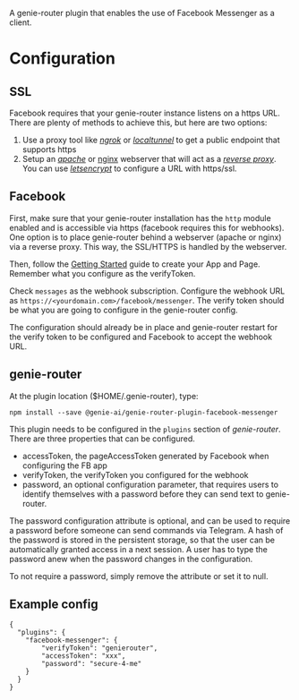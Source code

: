 A genie-router plugin that enables the use of Facebook Messenger as a client.

# Configuration

## SSL

Facebook requires that your genie-router instance listens on a https URL. There are plenty
of methods to achieve this, but here are two options:

1. Use a proxy tool like [_ngrok_](https://ngrok.io) or [_localtunnel_](https://www.npmjs.com/package/localtunnel) to get a public endpoint that supports https
2. Setup an [_apache_](http://www.apachetutor.org/admin/reverseproxies) or
[nginx](https://www.keycdn.com/support/nginx-reverse-proxy/) webserver that will act as a
[_reverse proxy_](https://en.wikipedia.org/wiki/Reverse_proxy). You can use [_letsencrypt_](https://letsencrypt.org/)
to configure a URL with https/ssl.

## Facebook

First, make sure that your genie-router installation has the `http` module enabled
and is accessible via https (facebook requires this for webhooks). One option is
to place genie-router behind a webserver (apache or nginx) via a reverse proxy. This way,
the SSL/HTTPS is handled by the webserver.

Then, follow the [Getting Started](https://developers.facebook.com/docs/messenger-platform/getting-started/app-setup)
guide to create your App and Page. Remember what you configure as the verifyToken.

Check `messages` as the webhook subscription. Configure the webhook URL as `https://<yourdomain.com>/facebook/messenger`. The verify token should be what you are
going to configure in the genie-router config.

The configuration should already be in place and genie-router restart for the verify token
to be configured and Facebook to accept the webhook URL.

## genie-router

At the plugin location ($HOME/.genie-router), type:

    npm install --save @genie-ai/genie-router-plugin-facebook-messenger

This plugin needs to be configured in the `plugins` section of _genie-router_. There are
three properties that can be configured.

- accessToken, the pageAccessToken generated by Facebook when configuring the FB app
- verifyToken, the verifyToken you configured for the webhook
- password, an optional configuration parameter, that requires users to identify themselves
with a password before they can send text to genie-router.

The password configuration attribute is optional, and can be used to require a password
before someone can send commands via Telegram. A hash of the password is stored in the
persistent storage, so that the user can be automatically granted access in a next session.
A user has to type the password anew when the password changes in the configuration.

To not require a password, simply remove the attribute or set it to null.

## Example config

```
{
  "plugins": {
    "facebook-messenger": {
        "verifyToken": "genierouter",
        "accessToken": "xxx",
        "password": "secure-4-me"
    }
  }
}
```
